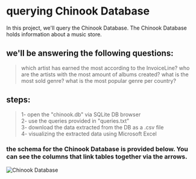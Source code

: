 # querying Chinook Database

In this project, we'll query the Chinook Database. The Chinook Database holds information about a music store. 

## we'll be answering the following questions:

>which artist has earned the most according to the
InvoiceLine?
>who are the artists with the most amount of albums created?
>what is the most sold genre?
>what is the most popular genre per country? </br>

## steps:
> 1- open the "chinook.db" via SQLite DB browser </br>
> 2- use the queries provided in "queries.txt" </br>
> 3- download the data extracted from the DB as a .csv file </br>
> 4- visualizing the extracted data using Microsoft Excel </br>


### the schema for the Chinook Database is provided below. You can see the columns that link tables together via the arrows.

![Chinook Database](https://user-images.githubusercontent.com/77872656/205760319-47f4ea84-f050-4148-b766-e6233e44c4d9.PNG)

